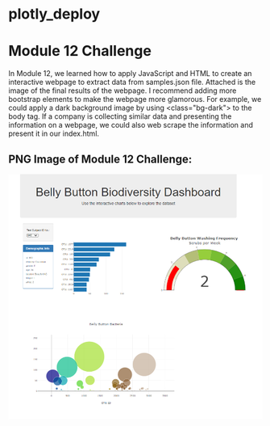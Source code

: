# plotly_deploy

# Module 12 Challenge
In Module 12, we learned how to apply JavaScript and HTML to create an interactive webpage to extract data from samples.json file. Attached is the image of the final results of the webpage. I recommend adding more bootstrap elements to make the webpage more glamorous. For example, we could apply a dark background image by using <class="bg-dark"> to the body tag. If a company is collecting similar data and presenting the information on a webpage, we could also web scrape the information and present it in our index.html.

## PNG Image of Module 12 Challenge:
![Module 12 Challenge Deployed Page](Mod12_Challenge.png)
